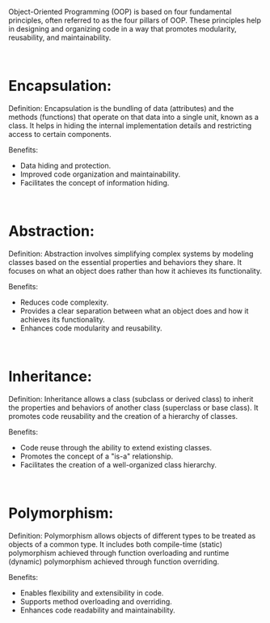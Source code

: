 Object-Oriented Programming (OOP) is based on four fundamental principles, often referred to as the four pillars of OOP. These principles help in designing and organizing code in a way that promotes modularity, reusability, and maintainability.

<br>

# Encapsulation:

Definition: Encapsulation is the bundling of data (attributes) and the methods (functions) that operate on that data into a single unit, known as a class. It helps in hiding the internal implementation details and restricting access to certain components.

Benefits:
- Data hiding and protection.
- Improved code organization and maintainability.
- Facilitates the concept of information hiding.

<br>

# Abstraction:

Definition: Abstraction involves simplifying complex systems by modeling classes based on the essential properties and behaviors they share. It focuses on what an object does rather than how it achieves its functionality.

Benefits:
- Reduces code complexity.
- Provides a clear separation between what an object does and how it achieves its functionality.
- Enhances code modularity and reusability.

<br>

# Inheritance:

Definition: Inheritance allows a class (subclass or derived class) to inherit the properties and behaviors of another class (superclass or base class). It promotes code reusability and the creation of a hierarchy of classes.

Benefits:
- Code reuse through the ability to extend existing classes.
- Promotes the concept of a "is-a" relationship.
- Facilitates the creation of a well-organized class hierarchy.

<br>

# Polymorphism:

Definition: Polymorphism allows objects of different types to be treated as objects of a common type. It includes both compile-time (static) polymorphism achieved through function overloading and runtime (dynamic) polymorphism achieved through function overriding.

Benefits:
- Enables flexibility and extensibility in code.
- Supports method overloading and overriding.
- Enhances code readability and maintainability.